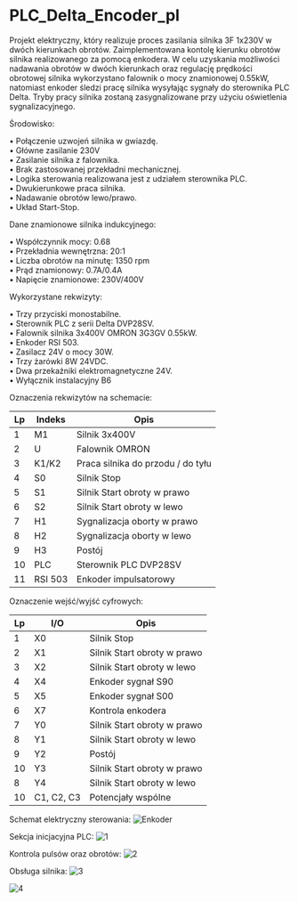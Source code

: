 # PLC_Delta_Encoder_pl

Projekt elektryczny, który realizuje proces zasilania silnika 3F 1x230V w dwóch kierunkach obrotów. Zaimplementowana kontolę kierunku obrotów silnika realizowanego za pomocą enkodera. 
W celu uzyskania możliwości nadawania obrotów w dwóch kierunkach oraz regulację prędkości obrotowej silnika wykorzystano falownik o mocy znamionowej 0.55kW, natomiast enkoder śledzi pracę silnika wysyłając sygnały do sterownika PLC Delta. 
Tryby pracy silnika zostaną zasygnalizowane przy użyciu oświetlenia sygnalizacyjnego.

Środowisko:

•	Połączenie uzwojeń silnika w gwiazdę.<br />
•	Główne zasilanie 230V <br />
•	Zasilanie silnika z falownika.<br />
•	Brak zastosowanej przekładni mechanicznej.<br />
•	Logika sterowania realizowana jest z udziałem sterownika PLC.<br />
•	Dwukierunkowe praca silnika.<br />
•	Nadawanie obrotów lewo/prawo.<br />
•	Układ Start-Stop.<br />

Dane znamionowe silnika indukcyjnego:

•	Współczynnik mocy: 0.68<br />
•	Przekładnia wewnętrzna: 20:1<br />
•	Liczba obrotów na minutę: 1350 rpm<br />
•	Prąd znamionowy: 0.7A/0.4A<br />
•	Napięcie znamionowe: 230V/400V<br />

Wykorzystane rekwizyty:

•	Trzy przyciski monostabilne.<br />
•	Sterownik PLC z serii Delta DVP28SV.<br />
•	Falownik silnika 3x400V OMRON 3G3GV 0.55kW.<br />
•	Enkoder RSI 503.<br />
•	Zasilacz 24V o mocy 30W.<br />
•	Trzy żarówki 8W 24VDC.<br />
•	Dwa przekaźniki elektromagnetyczne 24V.<br />
•	Wyłącznik instalacyjny B6<br />

Oznaczenia rekwizytów na schemacie:

|Lp|	Indeks|	Opis|
| --- | --- | --- |
|1|	M1|	Silnik 3x400V|
|2|	U|	Falownik OMRON|
|3|	K1/K2|	Praca silnika do przodu / do tyłu|
|4|	S0|	Silnik Stop|
|5|	S1|	Silnik Start obroty w prawo|
|6|	S2|	Silnik Start obroty w lewo|
|7|	H1|	Sygnalizacja oborty w prawo|
|8|	H2|	Sygnalizacja oborty w lewo|
|9|	H3|	Postój|
|10|	PLC|	Sterownik PLC DVP28SV|
|11|	RSI 503|	Enkoder impulsatorowy|

Oznaczenie wejść/wyjść cyfrowych:

|Lp|	I/O|	Opis|
| --- | --- | --- |
|1|	X0|	Silnik Stop|
|2|	X1|	Silnik Start obroty w prawo|
|3|	X2|	Silnik Start obroty w lewo|
|4|	X4|	Enkoder sygnał S90|
|5|	X5|	Enkoder sygnał S00|
|6|	X7|	Kontrola enkodera|
|7|	Y0|	Silnik Start obroty w prawo|
|8|	Y1|	Silnik Start obroty w lewo|
|9|	Y2| 	Postój|
|10|	Y3|	Silnik Start obroty w prawo|
|8|	Y4|	Silnik Start obroty w lewo|
|10|	C1, C2, C3|	Potencjały wspólne|

Schemat elektryczny sterowania:
![Enkoder](https://github.com/cheapmouse94/PLC_Delta_Encoder/assets/75945631/29d5e40d-3c46-4d47-a2dd-1e9a81a1fe02)

Sekcja inicjacyjna PLC:
![1](https://github.com/cheapmouse94/PLC_Delta_Encoder/assets/75945631/9026d29b-643f-4f7d-a176-9010d1c2e21f)

Kontrola pulsów oraz obrotów:
![2](https://github.com/cheapmouse94/PLC_Delta_Encoder/assets/75945631/2c5c12ca-bfe3-421c-9eef-2d429008382b)

Obsługa silnika:
![3](https://github.com/cheapmouse94/PLC_Delta_Encoder/assets/75945631/b741a7c4-da22-4e6b-ba44-5e145875cb10)

![4](https://github.com/cheapmouse94/PLC_Delta_Encoder/assets/75945631/ea60571d-3374-4d61-ad3f-04e36bfff762)
